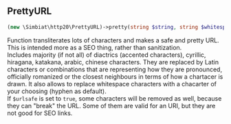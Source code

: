 ## PrettyURL
```php
(new \Simbiat\http20\PrettyURL)->pretty(string $string, string $whitespace = '-', bool $urlsafe = true);
```
Function transliterates lots of characters and makes a safe and pretty URL. This is intended more as a SEO thing, rather than sanitization.  
Includes majority (if not all) of diactrics (accented characters), cyrillic, hiragana, katakana, arabic, chinese characters. They are replaced by Latin characters or combinations that are representing how they are pronounced, officially romanized or the closest neighbours in terms of how a chartacer is drawn.
It also allows to replace whitespace characters with a chacarter of your choosing (hyphen as default).  
If `$urlsafe` is set to `true`, some characters will be removed as well, because they can "break" the URL. Some of them are valid for an URI, but they are not good for SEO links.